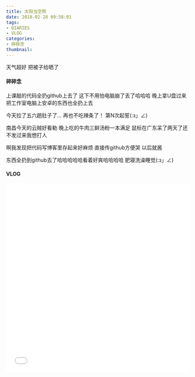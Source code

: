 ```yaml
---
title: 太阳当空照
date: 2018-02-28 09:58:01
tags: 
- DIARIES
- VLOG
categories: 
- 碎碎念
thumbnail:
---
```

天气超好 把被子给晒了
<!--more-->

#### 碎碎念

上课敲的代码全扔github上去了
这下不用怕电脑崩了丢了哈哈哈
晚上拿U盘过来把工作室电脑上安卓的东西也全扔上去

今天拉了五六趟肚子了...
再也不吃辣条了！
第N次起誓(:з」∠)

南昌今天的云贼好看勒
晚上吃的牛肉三鲜汤粉一本满足
鼠标在广东呆了两天了还不发过来我想打人

啊我发现把代码写博客里存起来好麻烦
直接传github方便哭
以后就酱

东西全扔到github去了哈哈哈哈哈看着好爽哈哈哈哈
肥寝洗澡睡觉(:з」∠)

#### VLOG

<iframe src="//player.bilibili.com/player.html?aid=35643427&cid=62512371&page=1" scrolling="no" border="0" frameborder="no" framespacing="0" allowfullscreen="true" width="100%" height="515"> </iframe>